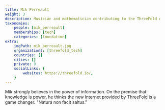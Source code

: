 ```yaml
---
title: Mik Perreault
weight: 3
description: Musician and mathematician contributing to the ThreeFold documentation.
taxonomies:
    people: [mik_perreault]
    memberships: [tech]
    categories: [foundation]
extra:
    imgPath: mik_perreault.jpg
    organizations: [threefold_tech]
    countries: []
    cities: []
    private: 0
    socialLinks: {
        websites: https://threefold.io/,
    }
---
```



Mik strongly believes in the power of information. On the premise that knowledge is power, he thinks the new Internet provided by ThreeFold is a game changer. "Natura non facit saltus."
